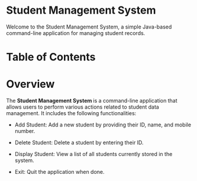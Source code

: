 # Student Management System 
Welcome to the Student Management System, a simple Java-based command-line application for managing student records. 
# Table of Contents 
# Overview 
The <strong> Student Management System </strong> is a command-line application that allows users to perform various actions related to student data management. It includes the following functionalities:

- Add Student: Add a new student by providing their ID, name, and mobile number.

- Delete Student: Delete a student by entering their ID.

- Display Student: View a list of all students currently stored in the system.

- Exit: Quit the application when done.

